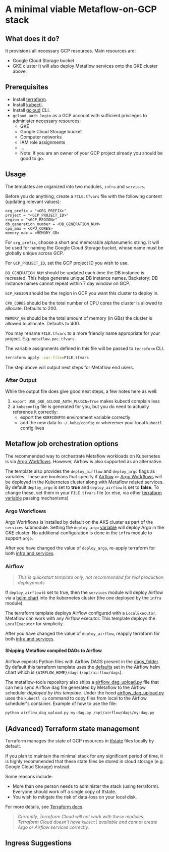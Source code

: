 # A minimal viable Metaflow-on-GCP stack

## What does it do?

It provisions all necessary GCP resources. Main resources are:

* Google Cloud Storage bucket
* GKE cluster
  It will also deploy Metaflow services onto the GKE cluster above.

## Prerequisites

* Install [terraform](https://learn.hashicorp.com/tutorials/terraform/install-cli).
* Install [kubectl](https://kubernetes.io/docs/tasks/tools/#kubectl).
* Install [gcloud](https://cloud.google.com/sdk/gcloud) CLI.
* `gcloud auth login` as a GCP account with sufficient privileges to administer necessary resources:
    * GKE
    * Google Cloud Storage bucket
    * Computer networks
    * IAM role assignments
    * ...
    * Note: If you are an owner of your GCP project already you should be good to go.

## Usage

The templates are organized into two modules, `infra` and `services`.

Before you do anything, create a `FILE.tfvars` file with the following content (updating relevant values):

    org_prefix = "<ORG_PREFIX>"
    project = "<GCP_PROJECT_ID>"
    region = "<GCP_REGION>"
    db_generation_number = <DB_GENERATION_NUM>
    cpu_max = <CPU_CORES>
    memory_max = <MEMORY_GB>

For `org_prefix`, choose a short and memorable alphanumeric string. It will be used for naming the Google Cloud Storage bucket, whose
name must be globally unique across GCP.

For `GCP_PROJECT_ID`, set the GCP project ID you wish to use.

`DB_GENERATION_NUM` should be updated each time the DB instance is recreated. This helps generate unique DB instance
names.  Backstory: DB instance names cannot repeat within 7 day window on GCP.

`GCP_REGION` should be the region in GCP you want this cluster to deploy in.

`CPU_CORES` should be the total number of CPU cores the cluster is allowed to allocate. Defaults to 200.

`MEMORY_GB` should be the total amount of memory (in GBs) the cluster is allowed to allocate. Defaults to 400.

You may rename `FILE.tfvars` to a more friendly name appropriate for your project.  E.g. `metaflow.poc.tfvars`.

The variable assignments defined in this file will be passed to `terraform` CLI.

```bash
terraform apply -var-file=FILE.tfvars
```

The step above will output next steps for Metaflow end users.

### After Output

While the output file does give good next steps, a few notes here as well:

1. `export USE_GKE_GCLOUD_AUTH_PLUGIN=True` makes kubectl complain less
2. a `kubeconfig` file is generated for you, but you do need to actually reference it correctly:
    * export the `KUBECONFIG` environment variable correctly
    * add the new data to `~/.kube/config` or whereever your local `kubectl` config lives

## Metaflow job orchestration options

The recommended way to orchestrate Metaflow workloads on Kubernetes is via [Argo Workflows](https://docs.metaflow.org/going-to-production-with-metaflow/scheduling-metaflow-flows/scheduling-with-argo-workflows). However, Airflow is also supported as an alternative.

The template also provides the `deploy_airflow` and `deploy_argo` flags as variables. These are booleans that specify if [Airflow](https://airflow.apache.org/) or [Argo Workflows](https://argoproj.github.io/argo-workflows/) will be deployed in the Kubernetes cluster along with Metaflow related services. By default `deploy_argo` is set to __true__ and `deploy_airflow` is set to __false__.
To change these, set them in your `FILE.tfvars` file (or else, via other [terraform variable](https://www.terraform.io/language/values/variables) passing mechanisms)

### Argo Workflows

Argo Workflows is installed by default on the AKS cluster as part of the `services` submodule. Setting the `deploy_argo` [variable](./variables.tf) will deploy Argo in the GKE cluster. No additional configuration is done in the `infra` module to support `argo`.

After you have changed the value of `deploy_argo`, re-apply terraform for both [infra and services](#usage).

### Airflow

> _This is quickstart template only, not recommended for real production deployments_

If `deploy_airflow`  is set to true, then the `services` module will deploy Airflow via a [helm chart](https://airflow.apache.org/docs/helm-chart/stable/index.html) into the kubernetes cluster (the one deployed by the `infra` module).

The terraform template deploys Airflow configured with a `LocalExecutor`. Metaflow can work with any Airflow executor. This template deploys the `LocalExecutor` for simplicity.

After you have changed the value of `deploy_airflow`, reapply terraform for both [infra and services](#usage).

#### Shipping Metaflow compiled DAGs to Airflow

Airflow expects Python files with Airflow DAGS present in the [dags_folder](https://airflow.apache.org/docs/apache-airflow/2.2.0/configurations-ref.html#dags-folder). By default this terraform template uses the [defaults](https://airflow.apache.org/docs/helm-chart/stable/parameters-ref.html#airflow) set in the Airflow helm chart which is `{AIRFLOW_HOME}/dags` (`/opt/airflow/dags`).

The metaflow-tools repository also ships a [airflow_dag_upload.py](../../scripts/airflow_dag_upload.py) file that can help sync Airflow dag file generated by Metaflow to the Airflow scheduler _deployed by this template_. Under the hood [airflow_dag_upload.py](../../scripts/airflow_dag_upload.py) uses the `kubectl cp` command to copy files from local to the Airflow scheduler's container. Example of how to use the file:

```bash
python airflow_dag_upload.py my-dag.py /opt/airflow/dags/my-dag.py
```

## (Advanced) Terraform state management

Terraform manages the state of GCP resources in [tfstate](https://www.terraform.io/language/state) files locally by default.

If you plan to maintain the minimal stack for any significant period of time, it is highly
recommended that these state files be stored in cloud storage (e.g. Google Cloud Storage) instead.

Some reasons include:

* More than one person needs to administer the stack (using terraform). Everyone should work off
  a single copy of tfstate.
* You wish to mitigate the risk of data-loss on your local disk.

For more details, see [Terraform docs](https://www.terraform.io/language/settings/backends/configuration).

> _Currently, Terraform Cloud _will not work_ with these modules. Terraform Cloud doesn't have `kubectl` available and cannot create Argo or Airflow services correctly._

## Ingress Suggestions


